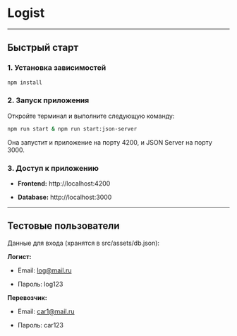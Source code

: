 # Logist

---

## Быстрый старт

### 1. Установка зависимостей

```bash
npm install
```

### 2. Запуск приложения

Откройте терминал и выполните следующую команду:

```bash
npm run start & npm run start:json-server
```

Она запустит и приложение на порту 4200, и JSON Server на порту 3000.

### 3. Доступ к приложению

- **Frontend:** http://localhost:4200

- **Database:** http://localhost:3000

---

## Тестовые пользователи

Данные для входа (хранятся в src/assets/db.json):

**Логист:**

- Email: log@mail.ru

- Пароль: log123

**Перевозчик:**

- Email: car1@mail.ru

- Пароль: car123
